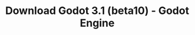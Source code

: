 ---
# Generated by /tools/generators/src/download_archive_generator !!! do not edit by hand !!!
title: 'Download Godot 3.1 (beta10) - Godot Engine'
type: 'download/archive'
name: '3.1'
flavor: 'beta10'
release_date: '2019-03-02T03:00:00-00:00'
release_notes: 'article/dev-snapshot-godot-3-1-beta-10/'
primaryPlatforms:
  - 'android.apk'
  - 'linux.64'
  - 'macos.universal'
  - 'windows.64'
  - 'linux_server.headless.64'
  - 'web'
  - 'templates'
links:
  android.apk:
    name: 'android.apk'
    title: 'Android'
    caption: 'APK Universal (ARM64 + ARMv7 + x86_64 + x86)'
    tags:
      - 'APK download'
      - 'ARM64/v7'
      - 'x86 (64 & 32 bit)'
    hosts:
      github_builds:
        regular: 'https://github.com/godotengine/godot-builds/releases/download/3.1-beta10/Godot_v3.1-beta10_android_editor.apk'
        mono: '#'
      github:
        regular: 'https://github.com/godotengine/godot/releases/download/3.1-beta10/Godot_v3.1-beta10_android_editor.apk'
        mono: '#'
  linux.64:
    name: 'linux.64'
    title: 'Linux'
    caption: 'Padrão (x86_64)'
    tags:
      - '64 bit'
    hosts:
      github_builds:
        regular: 'https://github.com/godotengine/godot-builds/releases/download/3.1-beta10/Godot_v3.1-beta10_x11.64.zip'
        mono: 'https://github.com/godotengine/godot-builds/releases/download/3.1-beta10/Godot_v3.1-beta10_mono_x11_64.zip'
      github:
        regular: 'https://github.com/godotengine/godot/releases/download/3.1-beta10/Godot_v3.1-beta10_x11.64.zip'
        mono: 'https://github.com/godotengine/godot/releases/download/3.1-beta10/Godot_v3.1-beta10_mono_x11_64.zip'
  macos.universal:
    name: 'macos.universal'
    title: 'macOS'
    caption: 'Universal (x86_64 + Silício da Apple)'
    tags:
      - 'Intel/Apple Silicon'
      - '64 bit'
    hosts:
      github_builds:
        regular: 'https://github.com/godotengine/godot-builds/releases/download/3.1-beta10/Godot_v3.1-beta10_osx.universal.zip'
        mono: 'https://github.com/godotengine/godot-builds/releases/download/3.1-beta10/Godot_v3.1-beta10_mono_osx.universal.zip'
      github:
        regular: 'https://github.com/godotengine/godot/releases/download/3.1-beta10/Godot_v3.1-beta10_osx.universal.zip'
        mono: 'https://github.com/godotengine/godot/releases/download/3.1-beta10/Godot_v3.1-beta10_mono_osx.universal.zip'
  windows.64:
    name: 'windows.64'
    title: 'Windows'
    caption: 'Padrão (x86_64)'
    tags:
      - '64 bit'
    hosts:
      github_builds:
        regular: 'https://github.com/godotengine/godot-builds/releases/download/3.1-beta10/Godot_v3.1-beta10_win64.exe.zip'
        mono: 'https://github.com/godotengine/godot-builds/releases/download/3.1-beta10/Godot_v3.1-beta10_mono_win64.zip'
      github:
        regular: 'https://github.com/godotengine/godot/releases/download/3.1-beta10/Godot_v3.1-beta10_win64.exe.zip'
        mono: 'https://github.com/godotengine/godot/releases/download/3.1-beta10/Godot_v3.1-beta10_mono_win64.zip'
  linux_server.headless.64:
    name: 'linux_server.headless.64'
    title: 'Linux Server'
    caption: 'Headless (x86_64)'
    tags:
      - '64 bit'
      - 'Headless'
    hosts:
      github_builds:
        regular: 'https://github.com/godotengine/godot-builds/releases/download/3.1-beta10/Godot_v3.1-beta10_linux_headless.64.zip'
        mono: 'https://github.com/godotengine/godot-builds/releases/download/3.1-beta10/Godot_v3.1-beta10_mono_linux_headless_64.zip'
      github:
        regular: 'https://github.com/godotengine/godot/releases/download/3.1-beta10/Godot_v3.1-beta10_linux_headless.64.zip'
        mono: 'https://github.com/godotengine/godot/releases/download/3.1-beta10/Godot_v3.1-beta10_mono_linux_headless_64.zip'
  web:
    name: 'web'
    title: 'Editor Web'
    caption: ''
    tags:
      - 'Self-hosted'
      - 'Cross-platform'
    hosts:
      github_builds:
        regular: 'https://github.com/godotengine/godot-builds/releases/download/3.1-beta10/Godot_v3.1-beta10_web_editor.zip'
        mono: '#'
      github:
        regular: 'https://github.com/godotengine/godot/releases/download/3.1-beta10/Godot_v3.1-beta10_web_editor.zip'
        mono: '#'
  linux.32:
    name: 'linux.32'
    title: 'Linux'
    caption: 'Padrão (x86)'
    tags:
      - '32 bit'
    hosts:
      github_builds:
        regular: 'https://github.com/godotengine/godot-builds/releases/download/3.1-beta10/Godot_v3.1-beta10_x11.32.zip'
        mono: 'https://github.com/godotengine/godot-builds/releases/download/3.1-beta10/Godot_v3.1-beta10_mono_x11_32.zip'
      github:
        regular: 'https://github.com/godotengine/godot/releases/download/3.1-beta10/Godot_v3.1-beta10_x11.32.zip'
        mono: 'https://github.com/godotengine/godot/releases/download/3.1-beta10/Godot_v3.1-beta10_mono_x11_32.zip'
  windows.32:
    name: 'windows.32'
    title: 'Windows'
    caption: 'Padrão (x86)'
    tags:
      - '32 bit'
    hosts:
      github_builds:
        regular: 'https://github.com/godotengine/godot-builds/releases/download/3.1-beta10/Godot_v3.1-beta10_win32.exe.zip'
        mono: 'https://github.com/godotengine/godot-builds/releases/download/3.1-beta10/Godot_v3.1-beta10_mono_win32.zip'
      github:
        regular: 'https://github.com/godotengine/godot/releases/download/3.1-beta10/Godot_v3.1-beta10_win32.exe.zip'
        mono: 'https://github.com/godotengine/godot/releases/download/3.1-beta10/Godot_v3.1-beta10_mono_win32.zip'
  linux_server.64:
    name: 'linux_server.64'
    title: 'Servidor Linux'
    caption: 'Padrão (x86_64)'
    tags:
      - '64 bit'
    hosts:
      github_builds:
        regular: 'https://github.com/godotengine/godot-builds/releases/download/3.1-beta10/Godot_v3.1-beta10_linux_server.64.zip'
        mono: 'https://github.com/godotengine/godot-builds/releases/download/3.1-beta10/Godot_v3.1-beta10_mono_linux_server_64.zip'
      github:
        regular: 'https://github.com/godotengine/godot/releases/download/3.1-beta10/Godot_v3.1-beta10_linux_server.64.zip'
        mono: 'https://github.com/godotengine/godot/releases/download/3.1-beta10/Godot_v3.1-beta10_mono_linux_server_64.zip'
  aar_library:
    name: 'aar_library'
    title: 'Biblioteca de AAR'
    caption: ''
    tags:
      - 'Android plugins'
      - 'Java'
      - 'Kotlin'
    hosts:
      github_builds:
        regular: 'https://github.com/godotengine/godot-builds/releases/download/3.1-beta10/godot-lib.3.1.beta10.release.aar'
        mono: 'https://github.com/godotengine/godot-builds/releases/download/3.1-beta10/godot-lib.3.1.beta10.mono.release.aar'
      github:
        regular: 'https://github.com/godotengine/godot/releases/download/3.1-beta10/godot-lib.3.1.beta10.release.aar'
        mono: 'https://github.com/godotengine/godot/releases/download/3.1-beta10/godot-lib.3.1.beta10.mono.release.aar'
  templates:
    name: 'templates'
    title: 'Modelos de exportação'
    caption: ''
    tags:
      - 'Utilizado para exportar os seus jogos para todas as plataformas suportadas'
    hosts:
      github_builds:
        regular: 'https://github.com/godotengine/godot-builds/releases/download/3.1-beta10/Godot_v3.1-beta10_export_templates.tpz'
        mono: 'https://github.com/godotengine/godot-builds/releases/download/3.1-beta10/Godot_v3.1-beta10_mono_export_templates.tpz'
      github:
        regular: 'https://github.com/godotengine/godot/releases/download/3.1-beta10/Godot_v3.1-beta10_export_templates.tpz'
        mono: 'https://github.com/godotengine/godot/releases/download/3.1-beta10/Godot_v3.1-beta10_mono_export_templates.tpz'
---